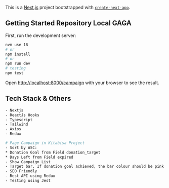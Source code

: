 This is a [Next.js](https://nextjs.org/) project bootstrapped with [`create-next-app`](https://github.com/vercel/next.js/tree/canary/packages/create-next-app).

## Getting Started Repository Local GAGA

First, run the development server:

```bash
nvm use 18
# or
npm install
# or
npm run dev
# testing
npm test
```

Open [http://localhost:8000/campaign](http://localhost:8000/campaign) with your browser to see the result.

## Tech Stack & Others
```bash
- Nextjs
- ReactJs Hooks
- Typescript
- Tailwind
- Axios
- Redux
```

```bash
# Page Campaign in Kitabisa Project
- Sort by ASC:
* Donation Goal from Field donation_target
* Days Left from Field expired
- Show Campaign List
- Target bar, If donation goal achieved, the bar colour should be pink otherwise the colour is grey
- SEO Friendly
- Rest API using Redux
- Testing using Jest
```
